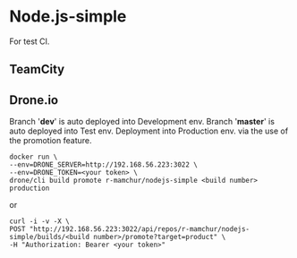 # Node.js-simple
    
For test CI.

## TeamCity

## Drone.io
Branch '**dev**' is auto deployed into Development env.
Branch '**master**' is auto deployed into Test env.
Deployment into Production env. via the use of the promotion feature.
```
docker run \
--env=DRONE_SERVER=http://192.168.56.223:3022 \
--env=DRONE_TOKEN=<your token> \
drone/cli build promote r-mamchur/nodejs-simple <build number> production
```
or    
```
curl -i -v -X \
POST "http://192.168.56.223:3022/api/repos/r-mamchur/nodejs-simple/builds/<build number>/promote?target=product" \
-H "Authorization: Bearer <your token>"
```
